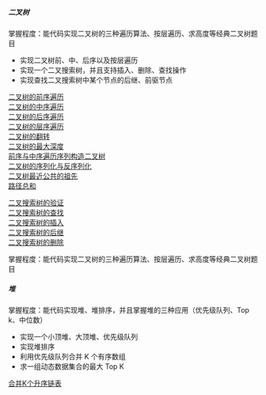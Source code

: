 ##### 二叉树

掌握程度：能代码实现二叉树的三种遍历算法、按层遍历、求高度等经典二叉树题目
* 实现二叉树前、中、后序以及按层遍历
* 实现一个二叉搜索树，并且支持插入、删除、查找操作
* 实现查找二叉搜索树中某个节点的后继、前驱节点

[二叉树的前序遍历](../src/main/java/com/kandy/algorithm/week03/LC144二叉树的前序遍历.java)<br/>
[二叉树的中序遍历](../src/main/java/com/kandy/algorithm/week03/LC94二叉树的中序遍历.java)<br/>
[二叉树的后序遍历](../src/main/java/com/kandy/algorithm/week03/LC145二叉树的后序遍历.java)<br/>
[二叉树的层序遍历](../src/main/java/com/kandy/algorithm/week03/LC102二叉树的层序遍历.java)<br/>
[二叉树的翻转](../src/main/java/com/kandy/algorithm/week02/LC226翻转二叉树.java)<br/>
[二叉树的最大深度](../src/main/java/com/kandy/algorithm/week02/LC104二叉树的最大深度.java)<br/>
[前序与中序遍历序列构造二叉树](../src/main/java/com/kandy/algorithm/week03/LC105从前序与中序遍历序列构造二叉树.java)<br/>
[二叉树的序列化与反序列化](../src/main/java/com/kandy/algorithm/week03/LC297二叉树的序列化与反序列化.java)<br/>
[二叉树最近公共的祖先](../src/main/java/com/kandy/algorithm/week03/LC236二叉树最近公共的祖先LCA.java)<br/>
[路径总和](https://leetcode.cn/problems/path-sum/description/)<br/>


[二叉搜索树的验证](../src/main/java/com/kandy/algorithm/week02/LC98验证二叉搜索树.java)<br/>
[二叉搜索树的查找](../src/main/java/com/kandy/algorithm/week03/二叉搜索的查找模板LC700.java)<br/>
[二叉搜索树的插入](../src/main/java/com/kandy/algorithm/week03/二叉搜索的插入模板LC701.java)<br/>
[二叉搜索树的后继](../src/main/java/com/kandy/algorithm/week03/二叉搜索树后继模板面试题0406.java)<br/>
[二叉搜索树的删除](../src/main/java/com/kandy/algorithm/week03/二叉搜索树删除模板LC450.java)<br/>



掌握程度：能代码实现二叉树的三种遍历算法、按层遍历、求高度等经典二叉树题目

##### 堆

掌握程度：能代码实现堆、堆排序，并且掌握堆的三种应用（优先级队列、Top k、中位数）
* 实现一个小顶堆、大顶堆、优先级队列
* 实现堆排序
* 利用优先级队列合并 K 个有序数组
* 求一组动态数据集合的最大 Top K

[合并K个升序链表](../src/main/java/com/kandy/algorithm/week03/LC23合并K个升序链表.java)<br/>